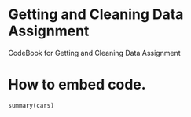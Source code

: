 Getting and Cleaning Data Assignment
========================================================

CodeBook for Getting and Cleaning Data Assignment



# How to embed code.
```{r}
summary(cars)
```


